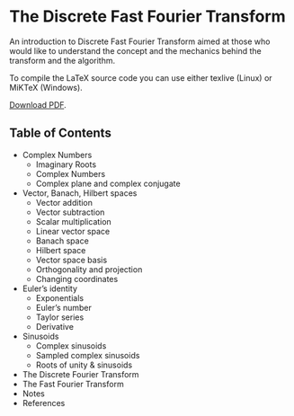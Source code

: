 # The Discrete Fast Fourier Transform
An introduction to Discrete Fast Fourier Transform aimed at those who would like to understand the concept and the mechanics behind the transform and the algorithm.

To compile the LaTeX source code you can use either texlive (Linux) or MiKTeX (Windows).

[Download PDF](https://github.com/rvprg/dfft/blob/master/dfft.pdf).

## Table of Contents 
* Complex Numbers
  * Imaginary Roots
  * Complex Numbers
  * Complex plane and complex conjugate
* Vector, Banach, Hilbert spaces
  * Vector addition
  * Vector subtraction
  * Scalar multiplication
  * Linear vector space 
  * Banach space 
  * Hilbert space 
  * Vector space basis
  * Orthogonality and projection
  * Changing coordinates
* Euler’s identity
  * Exponentials 
  * Euler’s number 
  * Taylor series
  * Derivative
* Sinusoids
  * Complex sinusoids 
  * Sampled complex sinusoids
  * Roots of unity & sinusoids 
* The Discrete Fourier Transform
* The Fast Fourier Transform
* Notes
* References

